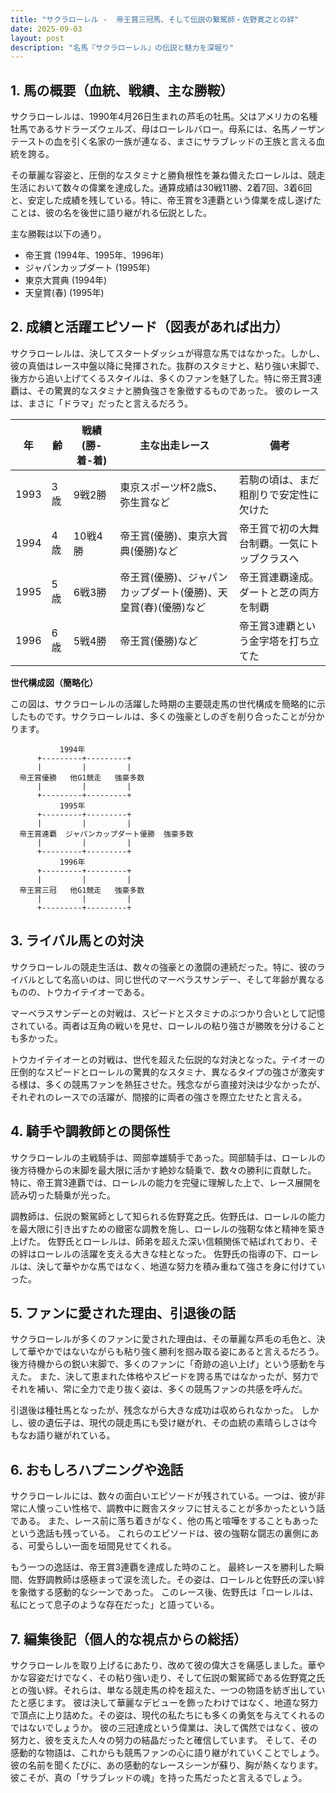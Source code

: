 ```yaml
---
title: "サクラローレル -  帝王賞三冠馬、そして伝説の繋駕師・佐野寛之との絆"
date: 2025-09-03
layout: post
description: "名馬『サクラローレル』の伝説と魅力を深堀り"
---
```


## 1. 馬の概要（血統、戦績、主な勝鞍）

サクラローレルは、1990年4月26日生まれの芦毛の牡馬。父はアメリカの名種牡馬であるサドラーズウェルズ、母はローレルバロー。母系には、名馬ノーザンテーストの血を引く名家の一族が連なる、まさにサラブレッドの王族と言える血統を誇る。  

その華麗な容姿と、圧倒的なスタミナと勝負根性を兼ね備えたローレルは、競走生活において数々の偉業を達成した。通算成績は30戦11勝、2着7回、3着6回と、安定した成績を残している。特に、帝王賞を3連覇という偉業を成し遂げたことは、彼の名を後世に語り継がれる伝説とした。

主な勝鞍は以下の通り。

* 帝王賞 (1994年、1995年、1996年)
* ジャパンカップダート (1995年)
* 東京大賞典 (1994年)
* 天皇賞(春) (1995年)


## 2. 成績と活躍エピソード（図表があれば出力）

サクラローレルは、決してスタートダッシュが得意な馬ではなかった。しかし、彼の真価はレース中盤以降に発揮された。抜群のスタミナと、粘り強い末脚で、後方から追い上げてくるスタイルは、多くのファンを魅了した。特に帝王賞3連覇は、その驚異的なスタミナと勝負強さを象徴するものであった。  彼のレースは、まさに「ドラマ」だったと言えるだろう。

| 年 | 齢 | 戦績 (勝-着-着) | 主な出走レース | 備考 |
|---|---|---|---|---|
| 1993 | 3歳 | 9戦2勝 | 東京スポーツ杯2歳S、弥生賞など | 若駒の頃は、まだ粗削りで安定性に欠けた |
| 1994 | 4歳 | 10戦4勝 | 帝王賞(優勝)、東京大賞典(優勝)など | 帝王賞で初の大舞台制覇。一気にトップクラスへ |
| 1995 | 5歳 | 6戦3勝 | 帝王賞(優勝)、ジャパンカップダート(優勝)、天皇賞(春)(優勝)など | 帝王賞連覇達成。ダートと芝の両方を制覇 |
| 1996 | 6歳 | 5戦4勝 | 帝王賞(優勝)など | 帝王賞3連覇という金字塔を打ち立てた |


**世代構成図（簡略化）**

この図は、サクラローレルの活躍した時期の主要競走馬の世代構成を簡略的に示したものです。サクラローレルは、多くの強豪としのぎを削り合ったことが分かります。

```
           1994年
      +---------+---------+
      |         |         |
  帝王賞優勝   他G1競走   強豪多数
      |         |         |
      +---------+---------+
           1995年
      +---------+---------+
      |         |         |
  帝王賞連覇  ジャパンカップダート優勝  強豪多数
      |         |         |
      +---------+---------+
           1996年
      +---------+---------+
      |         |         |
  帝王賞三冠   他G1競走   強豪多数
      |         |         |
      +---------+---------+

```


## 3. ライバル馬との対決

サクラローレルの競走生活は、数々の強豪との激闘の連続だった。特に、彼のライバルとして名高いのは、同じ世代のマーベラスサンデー、そして年齢が異なるものの、トウカイテイオーである。

マーベラスサンデーとの対戦は、スピードとスタミナのぶつかり合いとして記憶されている。両者は互角の戦いを見せ、ローレルの粘り強さが勝敗を分けることも多かった。

トウカイテイオーとの対戦は、世代を超えた伝説的な対決となった。テイオーの圧倒的なスピードとローレルの驚異的なスタミナ、異なるタイプの強さが激突する様は、多くの競馬ファンを熱狂させた。残念ながら直接対決は少なかったが、それぞれのレースでの活躍が、間接的に両者の強さを際立たせたと言える。


## 4. 騎手や調教師との関係性

サクラローレルの主戦騎手は、岡部幸雄騎手であった。岡部騎手は、ローレルの後方待機からの末脚を最大限に活かす絶妙な騎乗で、数々の勝利に貢献した。  特に、帝王賞3連覇では、ローレルの能力を完璧に理解した上で、レース展開を読み切った騎乗が光った。

調教師は、伝説の繋駕師として知られる佐野寛之氏。佐野氏は、ローレルの能力を最大限に引き出すための緻密な調教を施し、ローレルの強靭な体と精神を築き上げた。  佐野氏とローレルは、師弟を超えた深い信頼関係で結ばれており、その絆はローレルの活躍を支える大きな柱となった。  佐野氏の指導の下、ローレルは、決して華やかな馬ではなく、地道な努力を積み重ねて強さを身に付けていった。


## 5. ファンに愛された理由、引退後の話

サクラローレルが多くのファンに愛された理由は、その華麗な芦毛の毛色と、決して華やかではないながらも粘り強く勝利を掴み取る姿にあると言えるだろう。  後方待機からの鋭い末脚で、多くのファンに「奇跡の追い上げ」という感動を与えた。  また、決して恵まれた体格やスピードを誇る馬ではなかったが、努力でそれを補い、常に全力で走り抜く姿は、多くの競馬ファンの共感を呼んだ。

引退後は種牡馬となったが、残念ながら大きな成功は収められなかった。  しかし、彼の遺伝子は、現代の競走馬にも受け継がれ、その血統の素晴らしさは今もなお語り継がれている。


## 6. おもしろハプニングや逸話

サクラローレルには、数々の面白いエピソードが残されている。一つは、彼が非常に人懐っこい性格で、調教中に厩舎スタッフに甘えることが多かったという話である。  また、レース前に落ち着きがなく、他の馬と喧嘩をすることもあったという逸話も残っている。  これらのエピソードは、彼の強靭な闘志の裏側にある、可愛らしい一面を垣間見せてくれる。

もう一つの逸話は、帝王賞3連覇を達成した時のこと。  最終レースを勝利した瞬間、佐野調教師は感極まって涙を流した。その姿は、ローレルと佐野氏の深い絆を象徴する感動的なシーンであった。  このレース後、佐野氏は「ローレルは、私にとって息子のような存在だった」と語っている。


## 7. 編集後記（個人的な視点からの総括）

サクラローレルを取り上げるにあたり、改めて彼の偉大さを痛感しました。華やかな容姿だけでなく、その粘り強い走り、そして伝説の繋駕師である佐野寛之氏との強い絆。それらは、単なる競走馬の枠を超えた、一つの物語を紡ぎ出していたと感じます。  彼は決して華麗なデビューを飾ったわけではなく、地道な努力で頂点に上り詰めた。その姿は、現代の私たちにも多くの勇気を与えてくれるのではないでしょうか。  彼の三冠達成という偉業は、決して偶然ではなく、彼の努力と、彼を支えた人々の努力の結晶だったと確信しています。  そして、その感動的な物語は、これからも競馬ファンの心に語り継がれていくことでしょう。  彼の名前を聞くたびに、あの感動的なレースシーンが蘇り、胸が熱くなります。  彼こそが、真の「サラブレッドの魂」を持った馬だったと言えるでしょう。
